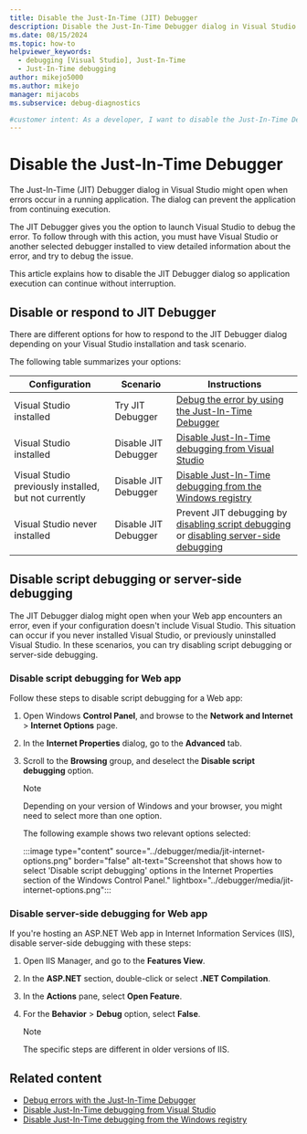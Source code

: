 ```yaml
---
title: Disable the Just-In-Time (JIT) Debugger
description: Disable the Just-In-Time Debugger dialog in Visual Studio after errors occur in your application to enable app execution to continue.
ms.date: 08/15/2024
ms.topic: how-to
helpviewer_keywords:
  - debugging [Visual Studio], Just-In-Time
  - Just-In-Time debugging
author: mikejo5000
ms.author: mikejo
manager: mijacobs
ms.subservice: debug-diagnostics

#customer intent: As a developer, I want to disable the Just-In-Time Debugger dialog in Visual Studio, so I can manually handle errors in my code as app execution continues.
---
```


# Disable the Just-In-Time Debugger

The Just-In-Time (JIT) Debugger dialog in Visual Studio might open when errors occur in a running application. The dialog can prevent the application from continuing execution.

The JIT Debugger gives you the option to launch Visual Studio to debug the error. To follow through with this action, you must have Visual Studio or another selected debugger installed to view detailed information about the error, and try to debug the issue.

This article explains how to disable the JIT Debugger dialog so application execution can continue without interruption.

## Disable or respond to JIT Debugger

There are different options for how to respond to the JIT Debugger dialog depending on your Visual Studio installation and task scenario.

The following table summarizes your options:

| Configuration | Scenario | Instructions |
| --- | --- | --- |
| Visual Studio installed | Try JIT Debugger | [Debug the error by using the Just-In-Time Debugger](../debugger/debug-using-the-just-in-time-debugger.md) |
| Visual Studio installed | Disable JIT Debugger | [Disable Just-In-Time debugging from Visual Studio](debug-using-the-just-in-time-debugger.md#BKMK_Enabling) |
| Visual Studio previously installed, but not currently | Disable JIT Debugger  | [Disable Just-In-Time debugging from the Windows registry](debug-using-the-just-in-time-debugger.md#disable-just-in-time-debugging-from-the-windows-registry) |
| Visual Studio never installed | Disable JIT Debugger | Prevent JIT debugging by [disabling script debugging](#disable-script-debugging-for-web-app) or [disabling server-side debugging](#disable-server-side-debugging-for-web-app) |

## Disable script debugging or server-side debugging

The JIT Debugger dialog might open when your Web app encounters an error, even if your configuration doesn't include Visual Studio. This situation can occur if you never installed Visual Studio, or previously uninstalled Visual Studio. In these scenarios, you can try disabling script debugging or server-side debugging.

### Disable script debugging for Web app

Follow these steps to disable script debugging for a Web app:

1. Open Windows **Control Panel**, and browse to the **Network and Internet** > **Internet Options** page.

1. In the **Internet Properties** dialog, go to the **Advanced** tab.

1. Scroll to the **Browsing** group, and deselect the **Disable script debugging** option.

   > [!NOTE]
   > Depending on your version of Windows and your browser, you might need to select more than one option.
   
   The following example shows two relevant options selected:

   :::image type="content" source="../debugger/media/jit-internet-options.png" border="false" alt-text="Screenshot that shows how to select 'Disable script debugging' options in the Internet Properties section of the Windows Control Panel." lightbox="../debugger/media/jit-internet-options.png":::

### Disable server-side debugging for Web app

If you're hosting an ASP.NET Web app in Internet Information Services (IIS), disable server-side debugging with these steps:

1. Open IIS Manager, and go to the **Features View**.

1. In the **ASP.NET** section, double-click or select **.NET Compilation**.

1. In the **Actions** pane, select **Open Feature**.

1. For the **Behavior** > **Debug** option, select **False**.

   > [!NOTE]
   > The specific steps are different in older versions of IIS.

## Related content

- [Debug errors with the Just-In-Time Debugger](../debugger/debug-using-the-just-in-time-debugger.md)
- [Disable Just-In-Time debugging from Visual Studio](debug-using-the-just-in-time-debugger.md#BKMK_Enabling)
- [Disable Just-In-Time debugging from the Windows registry](debug-using-the-just-in-time-debugger.md#disable-just-in-time-debugging-from-the-windows-registry)
